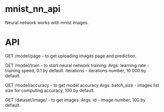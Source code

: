 # mnist_nn_api

Neural network works with mnist images.

# API

GET
/model/page - to get uploading images page and prediction.

GET
/model/train - to start neural network training.
Args:
learning rate - training speed, 0.1 by default.
iterations - iterations number, 10 000 by default.

GET
/model/accuracy - to get model accuracy
Args:
batch_size - images list size for computing accuracy, 100 by default.

GET
/dataset/image/ - to get images.
Args:
id - image number, 100 by default.
